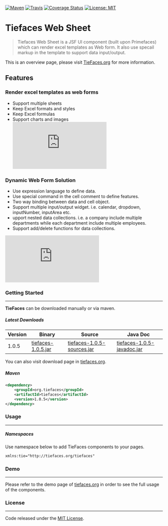[![Maven](https://maven-badges.herokuapp.com/maven-central/org.tiefaces/tiefaces/badge.svg)](https://maven-badges.herokuapp.com/maven-central/org.tiefaces/tiefaces)
[![Travis](https://travis-ci.org/tiefaces/TieFaces.svg?branch=master)](https://travis-ci.org/tiefaces/TieFaces)
[![Coverage Status](https://coveralls.io/repos/github/tiefaces/TieFaces/badge.svg)](https://coveralls.io/github/tiefaces/TieFaces)
[![License: MIT](https://img.shields.io/badge/License-MIT-brightgreen.svg)](https://opensource.org/licenses/MIT)

# Tiefaces Web Sheet

> Tiefaces Web Sheet is a JSF UI component (built upon Primefaces) which can render excel templates as Web form. It also use specail markup in the template to support data input/output. 

This is an overview page, please visit [TieFaces.org](http://tiefaces.org) for more information.

## Features
### Render excel templates as web forms
  - Support multiple sheets
  - Keep Excel formats and styles
  - Keep Excel formulas
  - Support charts and images
![Render excel as web form](http://showcase-tiefaces.rhcloud.com/javax.faces.resource/img/websheet1.png.xhtml?ln=showcase)

### Dynamic Web Form Solution
- Use expression language to define data.
- Use special command in the cell comment to define features.
- Two way binding between data and cell object.
- Support multiple input/output widget. i.e. calendar, dropdown, inputNumber, inputArea etc.
- upport nested data collections. i.e. a company include multiple departments while each department include multiple employees.
- Support add/delete functions for data collections.

![Dynamic web solution](http://showcase-tiefaces.rhcloud.com/javax.faces.resource/img/websheet2.png.xhtml?ln=showcase)

### Getting Started
***

**TieFaces** can be downloaded manually or via maven.  

##### Latest Downloads
Version | Binary | Source | Java Doc 
------------ | -------------  | ------------- | -------------  
1.0.5 | [tiefaces-1.0.5.jar](http://central.maven.org/maven2/org/tiefaces/tiefaces/1.0.3/tiefaces-1.0.5.jar) | [tiefaces-1.0.5-sources.jar](http://central.maven.org/maven2/org/tiefaces/tiefaces/1.0.5/tiefaces-1.0.5-sources.jar) | [tiefaces-1.0.5-javadoc.jar](http://central.maven.org/maven2/org/tiefaces/tiefaces/1.0.5/tiefaces-1.0.5-javadoc.jar)

You can also visit download page in [tiefaces.org](http://www.tiefaces.org/).

##### Maven

```xml
<dependency>  
    <groupId>org.tiefaces</groupId>  
    <artifactId>tiefaces</artifactId>  
    <version>1.0.5</version>  
</dependency>  
```

### Usage
***

##### Namespaces

Use namespace below to add TieFaces components to your pages.

```xml
xmlns:tie="http://tiefaces.org/tiefaces"
```

### Demo
***
Please refer to the demo page of [tiefaces.org](http://tiefaces.org/) in order to see the full usage of the components. 

### License
***
Code released under the [MIT License](LICENSE).

